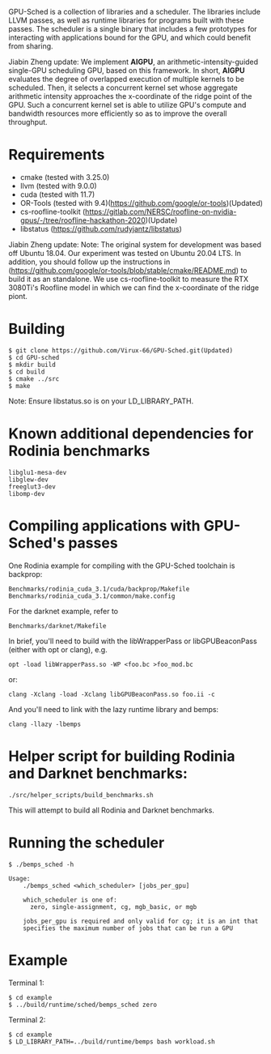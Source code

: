 
GPU-Sched is a collection of libraries and a scheduler. The libraries include
LLVM passes, as well as runtime libraries for programs built with these passes.
The scheduler is a single binary that includes a few prototypes for interacting
with applications bound for the GPU, and which could benefit from sharing.

Jiabin Zheng update:
We implement **AIGPU**, an arithmetic-intensity-guided single-GPU scheduling GPU,
based on this framework. In short,  **AIGPU** evaluates the degree of overlapped 
execution of multiple kernels to be scheduled. Then, it selects a concurrent 
kernel set whose aggregate arithmetic intensity approaches the x-coordinate of 
the ridge point of the GPU. Such a concurrent kernel set is able to utilize GPU's
compute and bandwidth resources more efficiently so as to improve the overall throughput.


# Requirements
* cmake (tested with 3.25.0)
* llvm (tested with 9.0.0)
* cuda (tested with 11.7)
* OR-Tools (tested with 9.4)(https://github.com/google/or-tools)(Updated)
* cs-roofline-toolkit (https://gitlab.com/NERSC/roofline-on-nvidia-gpus/-/tree/roofline-hackathon-2020)(Update)
* libstatus (https://github.com/rudyjantz/libstatus)

Jiabin Zheng update:
Note: The original system for development was based off Ubuntu 18.04.
Our experiment was tested on Ubuntu 20.04 LTS. In addition, you should
follow up the instructions in (https://github.com/google/or-tools/blob/stable/cmake/README.md)
to build it as an standalone. We use cs-roofline-toolkit to measure
the RTX 3080Ti's Roofline model in which we can find the x-coordinate
of the ridge piont. 

# Building
    $ git clone https://github.com/Virux-66/GPU-Sched.git(Updated)
    $ cd GPU-sched
    $ mkdir build
    $ cd build
    $ cmake ../src
    $ make
Note: Ensure libstatus.so is on your LD\_LIBRARY\_PATH.



# Known additional dependencies for Rodinia benchmarks
    libglu1-mesa-dev
    libglew-dev
    freeglut3-dev
    libomp-dev



# Compiling applications with GPU-Sched's passes

One Rodinia example for compiling with the GPU-Sched toolchain is backprop:

    Benchmarks/rodinia_cuda_3.1/cuda/backprop/Makefile
    Benchmarks/rodinia_cuda_3.1/common/make.config

For the darknet example, refer to 

    Benchmarks/darknet/Makefile

In brief, you'll need to build with the libWrapperPass or libGPUBeaconPass
(either with opt or clang), e.g.

    opt -load libWrapperPass.so -WP <foo.bc >foo_mod.bc

or:

    clang -Xclang -load -Xclang libGPUBeaconPass.so foo.ii -c

And you'll need to link with the lazy runtime library and bemps:

    clang -llazy -lbemps



# Helper script for building Rodinia and Darknet benchmarks:
    ./src/helper_scripts/build_benchmarks.sh

This will attempt to build all Rodinia and Darknet benchmarks.



# Running the scheduler

    $ ./bemps_sched -h

    Usage:
        ./bemps_sched <which_scheduler> [jobs_per_gpu]

        which_scheduler is one of:
          zero, single-assignment, cg, mgb_basic, or mgb

        jobs_per_gpu is required and only valid for cg; it is an int that
        specifies the maximum number of jobs that can be run a GPU



# Example

Terminal 1:

    $ cd example
    $ ../build/runtime/sched/bemps_sched zero

Terminal 2:

    $ cd example
    $ LD_LIBRARY_PATH=../build/runtime/bemps bash workload.sh
